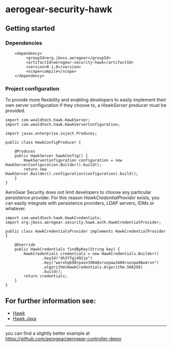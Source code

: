 # aerogear-security-hawk

## Getting started

### Dependencies

        <dependency>
             <groupId>org.jboss.aerogear</groupId>
             <artifactId>aerogear-security-hawk</artifactId>
             <version>0.1.0</version>
             <scope>compile</scope>
        </dependency>

### Project configuration

To provide more flexibility and enabling developers to easily implement their own server configuration if they choose to, a *HawkServer* producer must be provided. 

    import com.wealdtech.hawk.HawkServer;
    import com.wealdtech.hawk.HawkServerConfiguration;

    import javax.enterprise.inject.Produces;

    public class HawkConfigProducer {

        @Produces
        public HawkServer hawkConfig() {
            HawkServerConfiguration configuration = new HawkServerConfiguration.Builder().build();
            return new HawkServer.Builder().configuration(configuration).build();
        }
    }

AeroGear Security does not limit developers to choose any particular persistence provider. For this reason *HawkCredentialProvider* exists, you can easily integrate with persistence providers, LDAP servers, IDMs or whatever.

    import com.wealdtech.hawk.HawkCredentials;
    import org.jboss.aerogear.security.hawk.auth.HawkCredentialProvider;

    public class HawkCredentialsProvider implements HawkCredentialProvider {

        @Override
        public HawkCredentials findByKey(String key) {
            HawkCredentials credentials = new HawkCredentials.Builder()
                    .keyId("dh37fgj492je")
                    .key("werxhqb98rpaxn39848xrunpaw3489ruxnpa98w4rxn")
                    .algorithm(HawkCredentials.Algorithm.SHA256)
                    .build();
            return credentials;
        }
    }


## For further information see:

- [Hawk](https://github.com/hueniverse/hawk)
- [Hawk Java](https://github.com/wealdtech/hawk)

---
you can find a slightly better example at <https://github.com/aerogear/aerogear-controller-demo>



